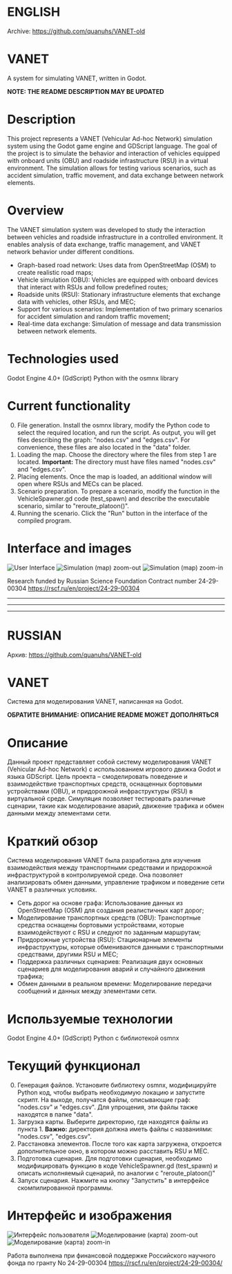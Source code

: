 # ENGLISH
Archive: https://github.com/quanuhs/VANET-old

# VANET
A system for simulating VANET, written in Godot.

**NOTE: THE README DESCRIPTION MAY BE UPDATED**

# Description
This project represents a VANET (Vehicular Ad-hoc Network) simulation system using the Godot game engine and GDScript language. The goal of the project is to simulate the behavior and interaction of vehicles equipped with onboard units (OBU) and roadside infrastructure (RSU) in a virtual environment. The simulation allows for testing various scenarios, such as accident simulation, traffic movement, and data exchange between network elements.

# Overview
The VANET simulation system was developed to study the interaction between vehicles and roadside infrastructure in a controlled environment. It enables analysis of data exchange, traffic management, and VANET network behavior under different conditions.
* Graph-based road network: Uses data from OpenStreetMap (OSM) to create realistic road maps;
* Vehicle simulation (OBU): Vehicles are equipped with onboard devices that interact with RSUs and follow predefined routes;
* Roadside units (RSU): Stationary infrastructure elements that exchange data with vehicles, other RSUs, and MEC;
* Support for various scenarios: Implementation of two primary scenarios for accident simulation and random traffic movement;
* Real-time data exchange: Simulation of message and data transmission between network elements.

# Technologies used
Godot Engine 4.0+ (GdScript)
Python with the osmnx library

# Current functionality
0. File generation. Install the osmnx library, modify the Python code to select the required location, and run the script. 
As output, you will get files describing the graph: "nodes.csv" and "edges.csv". For convenience, these files are also located in the "data" folder.
1. Loading the map. Choose the directory where the files from step 1 are located. **Important:** The directory must have files named "nodes.csv" and "edges.csv".
2. Placing elements. Once the map is loaded, an additional window will open where RSUs and MECs can be placed.
3. Scenario preparation. To prepare a scenario, modify the function in the VehicleSpawner.gd code (test_spawn) and describe the executable scenario, similar to "reroute_platoon()".
4. Running the scenario. Click the "Run" button in the interface of the compiled program.

# Interface and images
![User Interface](https://github.com/user-attachments/assets/1649118e-86c2-4538-bb4d-185dcbe2dd5b)
![Simulation (map) zoom-out](https://github.com/user-attachments/assets/cce73744-e5f1-4687-81b6-e39773452307)
![Simulation (map) zoom-in](https://github.com/user-attachments/assets/b73f5a68-2082-4421-89e8-4cdbeb289b61)

Research funded by Russian Science Foundation
Contract number 24-29-00304
https://rscf.ru/en/project/24-29-00304


---
---
---

# RUSSIAN
Архив: https://github.com/quanuhs/VANET-old

# VANET
Система для моделирования VANET, написанная на Godot.

**ОБРАТИТЕ ВНИМАНИЕ: ОПИСАНИЕ README МОЖЕТ ДОПОЛНЯТЬСЯ**

# Описание
Данный проект представляет собой систему моделирования VANET (Vehicular Ad-hoc Network) с использованием игрового движка Godot и языка GDScript. Цель проекта – смоделировать поведение и взаимодействие транспортных средств, оснащенных бортовыми устройствами (OBU), и придорожной инфраструктуры (RSU) в виртуальной среде. Симуляция позволяет тестировать различные сценарии, такие как моделирование аварий, движение трафика и обмен данными между элементами сети.

# Краткий обзор
Система моделирования VANET была разработана для изучения взаимодействия между транспортными средствами и придорожной инфраструктурой в контролируемой среде. Она позволяет анализировать обмен данными, управление трафиком и поведение сети VANET в различных условиях.
* Сеть дорог на основе графа: Использование данных из OpenStreetMap (OSM) для создания реалистичных карт дорог;
* Моделирование транспортных средств (OBU): Транспортные средства оснащены бортовыми устройствами, которые взаимодействуют с RSU и следуют по заданным маршрутам;
* Придорожные устройства (RSU): Стационарные элементы инфраструктуры, которые обмениваются данными с транспортными средствами, другими RSU и MEC;
* Поддержка различных сценариев: Реализация двух основных сценариев для моделирования аварий и случайного движения трафика;
* Обмен данными в реальном времени: Моделирование передачи сообщений и данных между элементами сети.

# Используемые технологии
Godot Engine 4.0+ (GdScript)
Python с библиотекой osmnx


# Текущий функционал
0. Генерация файлов. Установите библиотеку osmnx, модифицируйте Python код, чтобы выбрать необходимую локацию и запустите скрипт.
На выходе, получатся файлы, описывающие граф: "nodes.csv" и "edges.csv". Для упрощения, эти файлы также находятся в папке "data".
1. Загрузка карты. Выберите директорию, где находятся файлы из пункта 1. **Важно:** директория должна иметь файлы с названиями: "nodes.csv", "edges.csv".
2. Расстановка элементов. После того как карта загружена, откроется дополнительное окно, в котором можно расставить RSU и MEC.
3. Подготовка сценария. Для подготовки сценария, необходимо модифицировать функцию в коде VehicleSpawner.gd (test_spawn) и описать исполняемый сценарий, по аналогии с "reroute_platoon()"
4. Запуск сценария. Нажмите на кнопку "Запустить" в интерфейсе скомпилированной программы.

# Интерфейс и изображения
![Интерфейс пользователя](https://github.com/user-attachments/assets/1649118e-86c2-4538-bb4d-185dcbe2dd5b)
![Моделирование (карта) zoom-out](https://github.com/user-attachments/assets/cce73744-e5f1-4687-81b6-e39773452307)
![Моделирование (карта) zoom-in](https://github.com/user-attachments/assets/b73f5a68-2082-4421-89e8-4cdbeb289b61)


Работа выполнена при финансовой поддержке Российского научного фонда по гранту No 24-29-00304
https://rscf.ru/en/project/24-29-00304/
